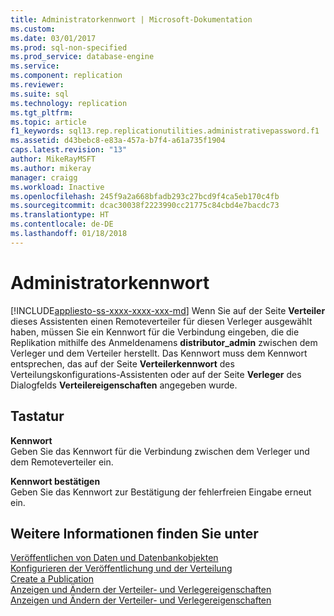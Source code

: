 ```yaml
---
title: Administratorkennwort | Microsoft-Dokumentation
ms.custom: 
ms.date: 03/01/2017
ms.prod: sql-non-specified
ms.prod_service: database-engine
ms.service: 
ms.component: replication
ms.reviewer: 
ms.suite: sql
ms.technology: replication
ms.tgt_pltfrm: 
ms.topic: article
f1_keywords: sql13.rep.replicationutilities.administrativepassword.f1
ms.assetid: d43bebc8-e83a-457a-b7f4-a61a735f1904
caps.latest.revision: "13"
author: MikeRayMSFT
ms.author: mikeray
manager: craigg
ms.workload: Inactive
ms.openlocfilehash: 245f9a2a668bfadb293c27bcd9f4ca5eb170c4fb
ms.sourcegitcommit: dcac30038f2223990cc21775c84cbd4e7bacdc73
ms.translationtype: HT
ms.contentlocale: de-DE
ms.lasthandoff: 01/18/2018
---
```

# <a name="administrative-password"></a>Administratorkennwort
[!INCLUDE[appliesto-ss-xxxx-xxxx-xxx-md](../../includes/appliesto-ss-xxxx-xxxx-xxx-md.md)] Wenn Sie auf der Seite **Verteiler** dieses Assistenten einen Remoteverteiler für diesen Verleger ausgewählt haben, müssen Sie ein Kennwort für die Verbindung eingeben, die die Replikation mithilfe des Anmeldenamens **distributor_admin** zwischen dem Verleger und dem Verteiler herstellt. Das Kennwort muss dem Kennwort entsprechen, das auf der Seite **Verteilerkennwort** des Verteilungskonfigurations-Assistenten oder auf der Seite **Verleger** des Dialogfelds **Verteilereigenschaften** angegeben wurde.  
  
## <a name="options"></a>Tastatur  
 **Kennwort**  
 Geben Sie das Kennwort für die Verbindung zwischen dem Verleger und dem Remoteverteiler ein.  
  
 **Kennwort bestätigen**  
 Geben Sie das Kennwort zur Bestätigung der fehlerfreien Eingabe erneut ein.  
  
## <a name="see-also"></a>Weitere Informationen finden Sie unter  
 [Veröffentlichen von Daten und Datenbankobjekten](../../relational-databases/replication/publish/publish-data-and-database-objects.md)   
 [Konfigurieren der Veröffentlichung und der Verteilung](../../relational-databases/replication/configure-publishing-and-distribution.md)   
 [Create a Publication](../../relational-databases/replication/publish/create-a-publication.md)   
 [Anzeigen und Ändern der Verteiler- und Verlegereigenschaften](../../relational-databases/replication/view-and-modify-distributor-and-publisher-properties.md)   
 [Anzeigen und Ändern der Verteiler- und Verlegereigenschaften](../../relational-databases/replication/view-and-modify-distributor-and-publisher-properties.md)  
  
  
